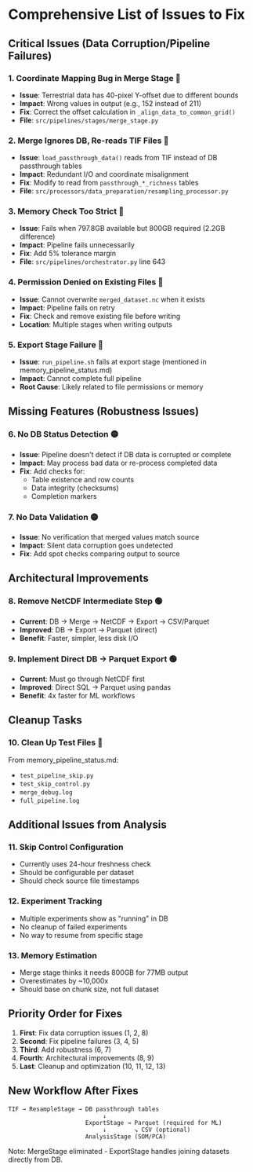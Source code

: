# Comprehensive List of Issues to Fix

## Critical Issues (Data Corruption/Pipeline Failures)

### 1. **Coordinate Mapping Bug in Merge Stage** 🔴
- **Issue**: Terrestrial data has 40-pixel Y-offset due to different bounds
- **Impact**: Wrong values in output (e.g., 152 instead of 211)
- **Fix**: Correct the offset calculation in `_align_data_to_common_grid()`
- **File**: `src/pipelines/stages/merge_stage.py`

### 2. **Merge Ignores DB, Re-reads TIF Files** 🔴
- **Issue**: `load_passthrough_data()` reads from TIF instead of DB passthrough tables
- **Impact**: Redundant I/O and coordinate misalignment
- **Fix**: Modify to read from `passthrough_*_richness` tables
- **File**: `src/processors/data_preparation/resampling_processor.py`

### 3. **Memory Check Too Strict** 🔴
- **Issue**: Fails when 797.8GB available but 800GB required (2.2GB difference)
- **Impact**: Pipeline fails unnecessarily
- **Fix**: Add 5% tolerance margin
- **File**: `src/pipelines/orchestrator.py` line 643

### 4. **Permission Denied on Existing Files** 🔴
- **Issue**: Cannot overwrite `merged_dataset.nc` when it exists
- **Impact**: Pipeline fails on retry
- **Fix**: Check and remove existing file before writing
- **Location**: Multiple stages when writing outputs

### 5. **Export Stage Failure** 🔴
- **Issue**: `run_pipeline.sh` fails at export stage (mentioned in memory_pipeline_status.md)
- **Impact**: Cannot complete full pipeline
- **Root Cause**: Likely related to file permissions or memory

## Missing Features (Robustness Issues)

### 6. **No DB Status Detection** 🟡
- **Issue**: Pipeline doesn't detect if DB data is corrupted or complete
- **Impact**: May process bad data or re-process completed data
- **Fix**: Add checks for:
  - Table existence and row counts
  - Data integrity (checksums)
  - Completion markers

### 7. **No Data Validation** 🟡
- **Issue**: No verification that merged values match source
- **Impact**: Silent data corruption goes undetected
- **Fix**: Add spot checks comparing output to source

## Architectural Improvements

### 8. **Remove NetCDF Intermediate Step** 🟢
- **Current**: DB → Merge → NetCDF → Export → CSV/Parquet
- **Improved**: DB → Export → Parquet (direct)
- **Benefit**: Faster, simpler, less disk I/O

### 9. **Implement Direct DB → Parquet Export** 🟢
- **Current**: Must go through NetCDF first
- **Improved**: Direct SQL → Parquet using pandas
- **Benefit**: 4x faster for ML workflows

## Cleanup Tasks

### 10. **Clean Up Test Files** 🔵
From memory_pipeline_status.md:
- `test_pipeline_skip.py`
- `test_skip_control.py`
- `merge_debug.log`
- `full_pipeline.log`

## Additional Issues from Analysis

### 11. **Skip Control Configuration**
- Currently uses 24-hour freshness check
- Should be configurable per dataset
- Should check source file timestamps

### 12. **Experiment Tracking**
- Multiple experiments show as "running" in DB
- No cleanup of failed experiments
- No way to resume from specific stage

### 13. **Memory Estimation**
- Merge stage thinks it needs 800GB for 77MB output
- Overestimates by ~10,000x
- Should base on chunk size, not full dataset

## Priority Order for Fixes

1. **First**: Fix data corruption issues (1, 2, 8)
2. **Second**: Fix pipeline failures (3, 4, 5)
3. **Third**: Add robustness (6, 7)
4. **Fourth**: Architectural improvements (8, 9)
5. **Last**: Cleanup and optimization (10, 11, 12, 13)

## New Workflow After Fixes

```
TIF → ResampleStage → DB passthrough tables
                           ↓
                      ExportStage → Parquet (required for ML)
                           ↓        ↘ CSV (optional)
                      AnalysisStage (SOM/PCA)
```

Note: MergeStage eliminated - ExportStage handles joining datasets directly from DB.